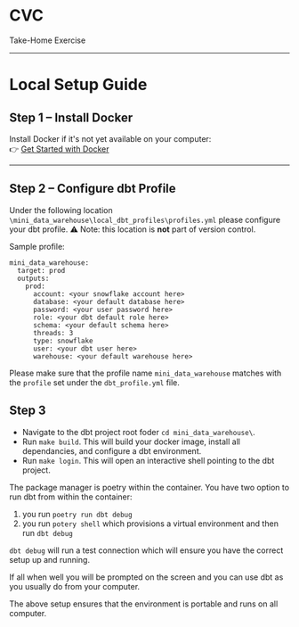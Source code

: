 # CVC  
Take-Home Exercise

---

# Local Setup Guide

## Step 1 – Install Docker
Install Docker if it's not yet available on your computer:  
👉 [Get Started with Docker](https://www.docker.com/get-started/)

---

## Step 2 – Configure dbt Profile 

Under the following location `\mini_data_warehouse\local_dbt_profiles\profiles.yml` please configure your dbt profile.
⚠️ Note: this location is **not** part of version control.  

Sample profile:

```
mini_data_warehouse:
  target: prod
  outputs:
    prod:
      account: <your snowflake account here>
      database: <your default database here>
      password: <your user password here>
      role: <your dbt default role here>
      schema: <your default schema here>
      threads: 3
      type: snowflake
      user: <your dbt user here>
      warehouse: <your default warehouse here>
```

Please make sure that the profile name `mini_data_warehouse` matches with the `profile` set under the `dbt_profile.yml` file.

## Step 3

- Navigate to the dbt project root foder `cd mini_data_warehouse\`.
- Run `make build`. This will build your docker image, install all dependancies, and configure a dbt environment.
- Run `make login`. This will open an interactive shell pointing to the dbt project.

The package manager is poetry within the container.
You have two option to run dbt from within the container:
1) you run `poetry run dbt debug`
2) you run `potery shell` which provisions a virtual environment and then run `dbt debug`

`dbt debug` will run a test connection which will ensure you have the correct setup up and running.

If all when well you will be prompted on the screen and you can use dbt as you usually do from your computer.


The above setup ensures that the environment is portable and runs on all computer.